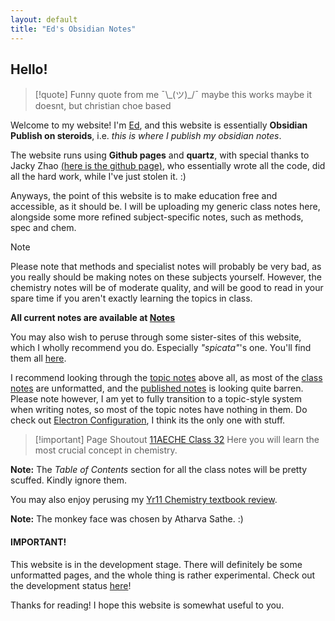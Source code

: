 ```yaml
---
layout: default
title: "Ed's Obsidian Notes"
---
```

## Hello!


> [!quote] Funny quote from me
> ¯\\\_(ツ)\_/¯ maybe this works maybe it doesnt, but christian choe based

Welcome to my website! I'm [Ed](about.md), and this website is essentially **Obsidian Publish on steroids**, i.e. *this is where I publish my obsidian notes*. 

The website runs using **Github pages** and **quartz**, with special thanks to Jacky Zhao [(here is the github page)](https://github.com/jackyzha0), who essentially wrote all the code, did all the hard work, while I've just stolen it. :)

Anyways, the point of this website is to make education free and accessible, as it should be. I will be uploading my generic class notes here, alongside some more refined subject-specific notes, such as methods, spec and chem.

> [!NOTE]
> Please note that methods and specialist notes will probably be very bad, as you really should be making notes on these subjects yourself. However, the chemistry notes will be of moderate quality, and will be good to read in your spare time if you aren't exactly learning the topics in class.

**All current notes are available at [Notes](Notes.md)** 
 
You may also wish to peruse through some sister-sites of this website, which I wholly recommend you do. Especially *"spicata"*'s one. You'll find them all [here](https://notes-coalition.github.io/).

I recommend looking through the [topic notes](11AECHE%20Topic%20Notes.md) above all, as most of the [class notes](11AECHE%20Class%20Notes.md) are unformatted, and the [published notes](11AECHE%20Published%20Notes.md) is looking quite barren. Please note however, I am yet to fully transition to a topic-style system when writing notes, so most of the topic notes have nothing in them. Do check out [Electron Configuration](Electron%20Configuration.md), I think its the only one with stuff.

> [!important] Page Shoutout
> [11AECHE Class 32](11AECHE%20Class%2032.md)
> Here you will learn the most crucial concept in chemistry.

**Note:** The *Table of Contents* section for all the class notes will be pretty scuffed.  Kindly ignore them.

You may also enjoy perusing my [Yr11 Chemistry textbook review](Chemistry%20Resources%20review.md).

**Note:** The monkey face was chosen by Atharva Sathe. :)

#### IMPORTANT!

This website is in the development stage. There will definitely be some unformatted pages, and the whole thing is rather experimental. Check out the development status [here](Development%20Status.md)!

Thanks for reading! I hope this website is somewhat useful to you.
